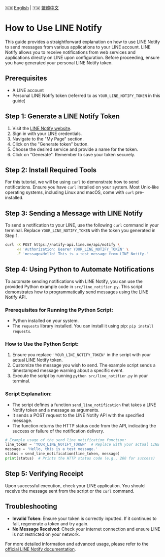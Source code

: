 🇬🇧 [English](docs/en/line_notify_guide_en.md) | 🇹🇼 [繁體中文](docs/en/line_notify_guide_zh.md)

# How to Use LINE Notify

This guide provides a straightforward explanation on how to use LINE Notify to send messages from various applications to your LINE account. LINE Notify allows you to receive notifications from web services and applications directly on LINE upon configuration. Before proceeding, ensure you have generated your personal LINE Notify token.

## Prerequisites

- A LINE account
- Personal LINE Notify token (referred to as `YOUR_LINE_NOTIFY_TOKEN` in this guide)

## Step 1: Generate a LINE Notify Token

1. Visit the [LINE Notify website](https://notify-bot.line.me/en/).
2. Sign in with your LINE credentials.
3. Navigate to the "My Page" section.
4. Click on the "Generate token" button.
5. Choose the desired service and provide a name for the token.
6. Click on "Generate". Remember to save your token securely.

## Step 2: Install Required Tools

For this tutorial, we will be using `curl` to demonstrate how to send notifications. Ensure you have `curl` installed on your system. Most Unix-like operating systems, including Linux and macOS, come with `curl` pre-installed.

## Step 3: Sending a Message with LINE Notify

To send a notification to your LINE, use the following `curl` command in your terminal. Replace `YOUR_LINE_NOTIFY_TOKEN` with the token you generated in Step 1.

```bash
curl -X POST https://notify-api.line.me/api/notify \
     -H 'Authorization: Bearer YOUR_LINE_NOTIFY_TOKEN' \
     -F 'message=Hello! This is a test message from LINE Notify.'
```

## Step 4: Using Python to Automate Notifications

To automate sending notifications with LINE Notify, you can use the provided Python example code in `src/line_notifier.py`. This script demonstrates how to programmatically send messages using the LINE Notify API.

### Prerequisites for Running the Python Script:

- Python installed on your system.
- The `requests` library installed. You can install it using pip: `pip install requests`.

### How to Use the Python Script:

1. Ensure you replace `'YOUR_LINE_NOTIFY_TOKEN'` in the script with your actual LINE Notify token.
2. Customize the message you wish to send. The example script sends a timestamped message warning about a specific event.
3. Execute the script by running `python src/line_notifier.py` in your terminal.

### Script Explanation:

- The script defines a function `send_line_notification` that takes a LINE Notify token and a message as arguments.
- It sends a POST request to the LINE Notify API with the specified message.
- The function returns the HTTP status code from the API, indicating the success or failure of the notification delivery.

```python
# Example usage of the send_line_notification function:
line_token = 'YOUR_LINE_NOTIFY_TOKEN'  # Replace with your actual LINE Notify token
message = 'Hello, this is a test message.'
status = send_line_notification(line_token, message)
print(status)  # Prints the HTTP status code (e.g., 200 for success)
```

## Step 5: Verifying Receipt

Upon successful execution, check your LINE application. You should receive the message sent from the script or the `curl` command.

## Troubleshooting

- **Invalid Token**: Ensure your token is correctly inputted. If it continues to fail, regenerate a token and try again.
- **No Message Received**: Check your internet connection and ensure LINE is not restricted on your network.

For more detailed information and advanced usage, please refer to the [official LINE Notify documentation](https://notify-bot.line.me/doc/en/).